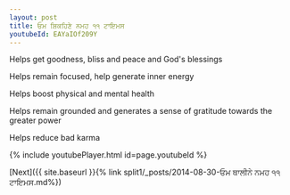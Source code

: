 ```yaml
---
layout: post
title: ਓਮ ਸ਼ਿਕਹਿਣੇ ਨਮਹ ੧੧ ਟਾਇਮਸ
youtubeId: EAYaIOf209Y
---
```

 
 
Helps get goodness, bliss and peace and God's blessings
 
Helps remain focused, help generate inner energy 
 
Helps boost physical and mental health 
 
Helps remain grounded and generates a sense of gratitude towards the greater power 
 
Helps reduce bad karma
 
 
 
 


{% include youtubePlayer.html id=page.youtubeId %}
 
[Next]({{ site.baseurl }}{% link  split1/_posts/2014-08-30-ਓਮ ਥਾਲੀਨੇ ਨਮਹ ੧੧ ਟਾਇਮਸ.md%})
 
